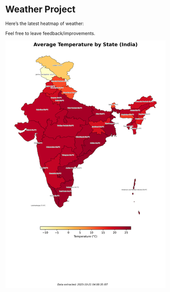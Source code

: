 # Weather Project

Here’s the latest heatmap of weather:

Feel free to leave feedback/improvements.

![India Heatmap](docs/assets/india_heatmap.png?v=F6B80D)
